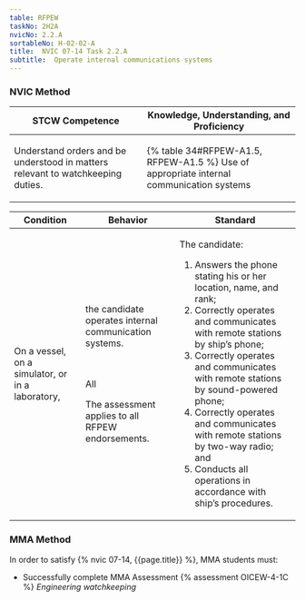 ```yaml
---
table: RFPEW
taskNo: 2H2A
nvicNo: 2.2.A 
sortableNo: H-02-02-A
title:  NVIC 07-14 Task 2.2.A
subtitle:  Operate internal communications systems
---
```






### NVIC Method

<a style="display:none;" onclick="togglevisibility('nvic_methods')" >Show NVIC method.</a>

<div id='nvic_methods' class='show'>

<table>
<thead>
<tr>
<th class='forty'> STCW Competence </th>
<th class='sixty'> Knowledge, Understanding, and Proficiency </th>
</tr>
</thead>

<tbody>
<tr><td markdown='1'>

Understand orders and be understood in matters relevant to watchkeeping duties.

</td><td markdown='1'>

{% table 34#RFPEW-A1.5, RFPEW-A1.5 %} Use of appropriate internal communication systems

</td></tr>


</tbody>
</table>


<table>
<thead>
<tr><th class='twenty'>  Condition </th><th class='twenty'> Behavior </th><th  class='sixty'>Standard </th></tr>
</thead>
<tbody >



<tr><td markdown='1'>

On a vessel, on a simulator, or in a laboratory,

</td><td markdown='1'>

the candidate operates internal communication systems.

<br>

<div class="tooltip" markdown='1'>

All

The assessment applies to all RFPEW endorsements.

</div>


</td><td markdown='1'>

The candidate:

1. Answers the phone stating his or her location, name, and rank;
2. Correctly operates and communicates with remote stations by ship’s phone;
3. Correctly operates and communicates with remote stations by sound-powered phone;
4. Correctly operates and communicates with remote stations by two-way radio; and
5. Conducts all operations in accordance with ship’s procedures.

</td></tr>
</tbody>
</table>
</div>


### MMA Method

In order to satisfy  {% nvic 07-14, {{page.title}}  %}, MMA students must:

* Successfully complete MMA Assessment {% assessment OICEW-4-1C %} *Engineering watchkeeping*